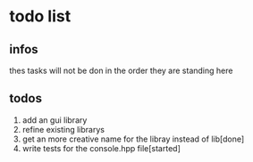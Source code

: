 # todo list

## infos

thes tasks will not be don in the order they are standing here

## todos

1. add an gui library
2. refine existing librarys
3. get an more creative name for the libray instead of lib[done]
4. write tests for the console.hpp file[started]
